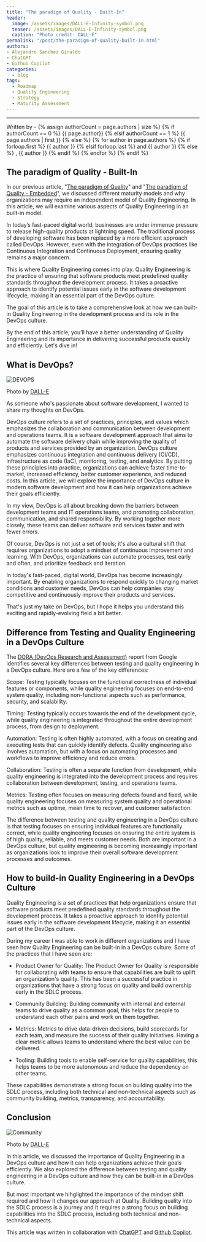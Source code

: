 ```yaml
---
title: "The paradigm of Quality - Built-In"
header:
  image: /assets/images/DALL-E-Infinity-symbol.png
  teaser: /assets/images/DALL-E-Infinity-symbol.png
  caption: "Photo credit: DALL·E"
permalink: "/post/the-paradigm-of-quality-built-in.html"
authors:
- Alejandro Sanchez Giraldo
- ChatGPT
- Github Copilot
categories:
  - blog
tags:
  - Roadmap
  - Quality Engineering
  - Strategy
  - Maturity Assessment 
---
```


<hr>
<p>
 Written by -
{% assign authorCount = page.authors | size %}
{% if authorCount == 0 %}
   {{ page.author}}
{% elsif authorCount == 1 %}
    {{ page.authors | first }}         
{% else %}
    {% for author in page.authors %}
        {% if forloop.first %}
            {{ author }}
        {% elsif forloop.last %}
            and {{ author }}
        {% else %}
            , {{ author }}
        {% endif %}
    {% endfor %}
{% endif %}
</p>

## The paradigm of Quality - Built-In

In our previous article, "[The paradigm of Quality](/post/the-paradigm-of-quality.html)" and "[The paradigm of Quality - Embedded](/post/the-paradigm-of-quality-embedded.html)", we discussed different maturity models and why organizations may require an independent model of Quality Engineering. In this article, we will examine various aspects of Quality Engineering in an built-in model.

In today’s fast-paced digital world, businesses are under immense pressure to release high-quality products at lightning speed. The traditional process of developing software has been replaced by a more efficient approach called DevOps. However, even with the integration of DevOps practices like Continuous Integration and Continuous Deployment, ensuring quality remains a major concern.

This is where Quality Engineering comes into play. Quality Engineering is the practice of ensuring that software products meet predefined quality standards throughout the development process. It takes a proactive approach to identify potential issues early in the software development lifecycle, making it an essential part of the DevOps culture.

The goal of this article is to take a comprehensive look at how we can built-in Quality Engineering in the development process and its role in the DevOps culture. 

By the end of this article, you’ll have a better understanding of Quality Engineering and its importance in delivering successful products quickly and efficiently. Let's dive in!

## What is DevOps?

![DEVOPS](/assets/images/DALL-E-Infinity-symbol.png)

Photo by <a href="https://openai.com/product/dall-e-2">DALL-E</a>

As someone who's passionate about software development, I wanted to share my thoughts on DevOps.

DevOps culture refers to a set of practices, principles, and values which emphasizes the collaboration and communication between development and operations teams. It is a software development approach that aims to automate the software delivery chain while improving the quality of products and services provided by an organization. DevOps culture emphasizes continuous integration and continuous delivery (CI/CD), infrastructure as code (IaC), monitoring, testing, and analytics. By putting these principles into practice, organizations can achieve faster time-to-market, increased efficiency, better customer experience, and reduced costs. In this article, we will explore the importance of DevOps culture in modern software development and how it can help organizations achieve their goals efficiently.

In my view, DevOps is all about breaking down the barriers between development teams and IT operations teams, and promoting collaboration, communication, and shared responsibility. By working together more closely, these teams can deliver software and services faster and with fewer errors.

Of course, DevOps is not just a set of tools; it's also a cultural shift that requires organizations to adopt a mindset of continuous improvement and learning. With DevOps, organizations can automate processes, test early and often, and prioritize feedback and iteration.

In today's fast-paced, digital world, DevOps has become increasingly important. By enabling organizations to respond quickly to changing market conditions and customer needs, DevOps can help companies stay competitive and continuously improve their products and services.

That's just my take on DevOps, but I hope it helps you understand this exciting and rapidly-evolving field a bit better.

## Difference from Testing and Quality Engineering in a DevOps Culture

The [DORA (DevOps Research and Assessment)](https://cloud.google.com/blog/products/devops-sre/dora-2022-accelerate-state-of-devops-report-now-out) report from Google identifies several key differences between testing and quality engineering in a DevOps culture. Here are a few of the key differences:

Scope: Testing typically focuses on the functional correctness of individual features or components, while quality engineering focuses on end-to-end system quality, including non-functional aspects such as performance, security, and scalability.

Timing: Testing typically occurs towards the end of the development cycle, while quality engineering is integrated throughout the entire development process, from design to deployment.

Automation: Testing is often highly automated, with a focus on creating and executing tests that can quickly identify defects. Quality engineering also involves automation, but with a focus on automating processes and workflows to improve efficiency and reduce errors.

Collaboration: Testing is often a separate function from development, while quality engineering is integrated into the development process and requires collaboration between development, testing, and operations teams.

Metrics: Testing often focuses on measuring defects found and fixed, while quality engineering focuses on measuring system quality and operational metrics such as uptime, mean time to recover, and customer satisfaction.

The difference between testing and quality engineering in a DevOps culture is that testing focuses on ensuring individual features are functionally correct, while quality engineering focuses on ensuring the entire system is of high quality, reliable, and meets customer needs. Both are important in a DevOps culture, but quality engineering is becoming increasingly important as organizations look to improve their overall software development processes and outcomes.


## How to build-in Quality Engineering in a DevOps Culture

Quality Engineering is a set of practices that help organizations ensure that software products meet predefined quality standards throughout the development process. It takes a proactive approach to identify potential issues early in the software development lifecycle, making it an essential part of the DevOps culture.

During my career I was able to work in different organizations and I have seen how Quality Engineering can be built-in in a DevOps culture. Some of the practices that I have seen are:

- Product Owner for Quality: The Product Owner for Quality  is responsible for collaborating with teams to ensure that capabilities are built to uplift an organization's quality. This has been a successful practice in organizations that have a strong focus on quality and build ownership early in the SDLC process.

- Community Building: Building community with internal and external teams to drive quality as a common goal, this helps for people to understand each other pains and work on them together.

- Metrics: Metrics to drive data-driven decisions, build scorecards for each team, and measure the success of their quality initiatives. Having a clear metric allows teams to understand where the best value can be delivered.

- Tooling: Building tools to enable self-service for quality capabilities, this helps teams to be more autonomous and reduce the dependency on other teams.

These capabilities demonstrate a strong focus on building quality into the SDLC process, including both technical and non-technical aspects such as community building, metrics, transparency, and accountability.

## Conclusion

![Community](/assets/images/DALL-E-community.png)

Photo by <a href="https://openai.com/product/dall-e-2">DALL-E</a>

In this article, we discussed the importance of Quality Engineering in a DevOps culture and how it can help organizations achieve their goals efficiently. We also explored the difference between testing and quality engineering in a DevOps culture and how they can be built-in in a DevOps culture.

But most important we hihglighted the importance of the mindset shift required and how it changes our approach at Quality. Building quality into the SDLC process is a journey and it requires a strong focus on building capabilities into the SDLC process, including both technical and non-technical aspects.


This article was written in collaboration with [ChatGPT](https://chat.openai.com/chat) and [Github Copilot](https://copilot.github.com/).

